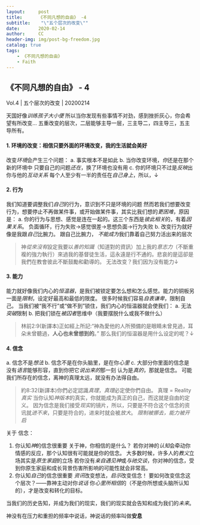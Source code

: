 ```yaml
---
layout:     post
title:      《不同凡想的自由》 -4
subtitle:    "\"五个层次的改变\""
date:       2020-02-14
author:     CC
header-img: img/post-bg-freedom.jpg
catalog: true
tags:
    - 《不同凡想的自由》
    - Faith
---
```


## 《不同凡想的自由》 - 4

Vol.4 | 五个层次的改变 | 20200214

天国好像*训练孩子大小便*
所以当你发现有些事情不对劲，感到挫折灰心，你会希望有所改变…
五重改变的层次，二层能够主导一层，三主导二，四主导三，五主导所有。
#### 1. **环境**的改变：相信只要外面的环境改变，我的生活就会美好
改变*环境*会产生三个问题：
a. 事实根本不是如此
b. 当你改变环境，*你*还是在那个新的环境中
只要自己的问题*还在*，换了环境也没有用
c. 你的环境只不过是*反映*出你与他的*互动关系*
每个人至少有一半的责任在*自己身上*，所以，↓

#### 2. **行为**
我们知道要调整我们*自己*的行为，意识到不只是环境的问题
然而若我们想要改变行为，想要停止不再做某件事，或开始做某件事，其实比我们想的*更困难*，原因是：
a. 你的行为与思想、感觉是连在一起的。这三个东西是*彼此相关*的，有着*因果关系*。
负面循环，行为失败→感觉很差→思想负面→行为失败
b. 改变行为就好像是我跟*自己*比腕力。
跟自己比腕力， *不能成为*我们靠着自己努力活出来的层次
> 神*從來沒有*設定我要以*善的知識*（知道對的資訊）加上我的*意志力*（不斷重複的強力執行）來過我的基督徒生活，這永遠是行不通的。悲哀的是這卻是我們在教會彼此不斷鼓勵和勸導的。
无法改变？我们因为没有能力↓

#### 3. **能力**
能力就好像我们内心的*恒温器*，是我们被锁定要怎么想和怎么感觉。能力的铜板另一面是*限制*，设定好最高和最低的限度。
很多时候我们容易*自表谦卑*，限制自己。
当我们被“我不行”或“做不到”锁住，我们内心的恒温器就会使我们：
a. 无法*突破*限制
b. 把我们锁在*被囚者*思维中（我要摆脱什么或我不做什么）
> 林前2:9(新譯本)正如經上所記:“神為愛他的人所預備的是眼睛未曾見過，耳朵未曾聽過，**人心也未曾想到的**。”
那么我们的恒温器是用什么设定的呢？↓

#### 4. **信念**
a. 信念不是*想法*
b. 信念不是在你头脑里，是在你*心里*
c. 大部分你里面的信念是没有*语言*能够形容，直到你把它*说出来的*那一刻
认为是*真的*，那就是信念。
可能我们所存在的信念，离神的真理太远，就没有办法得自由。
> 約8:32(新譯本)你們必定認識*真理*，*真理*必定使你們自由。
真理 = Reality *真实*
当你认知*神版本*的真实，你就能成为真正的自己，而这就是自由的定义。
因为信念是我们接受*现实*的镜片，所以，只要是不符合这个信念的资讯就*进不来*，只要是符合的，进来时就会被*放大*。
*限制被挪去，能力被开启*

关于 信念：
1. 你认知*神*的信念很重要
	关于神，你相信的是什么？
	若你对神的*认知*会牵动你情感的反应，那个认知很有可能就是你的信念。
	大多数时候，许多人的*教义*立场其实是*原生家庭*的立场
	若你没有*亲自遇见神*或*与祂交谈*，你对神的信念，受到你原生家庭和成长背景伤害所影响的可能性就会非常高。
2. 你认知*自己*的信念很重要
	*资讯*改变想法，*启示*改变信念！
	要如何改变信念这个层次？——靠神主动对你*说话*
	你*心里所相信*的（不是你所想或头脑所认知的），才是改变和转化的目标。

当我们的历史告知，并成为我们的现实，我们的现实就会告知和成为我们的*未来*。

神没有在压力和重担的频率中说话，神说话的频率叫做**安息**